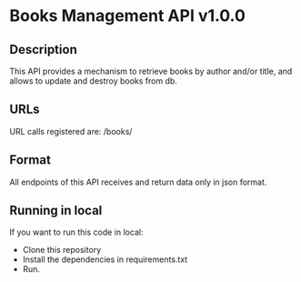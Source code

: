 # Books Management API v1.0.0

## Description
This API provides a mechanism to retrieve books by author and/or title, and allows to update and destroy books from db.

## URLs
URL calls registered are:
/books/

## Format
All endpoints of this API receives and return data only in json format.

## Running in local
If you want to run this code in local:
- Clone this repository
- Install the dependencies in requirements.txt
- Run.